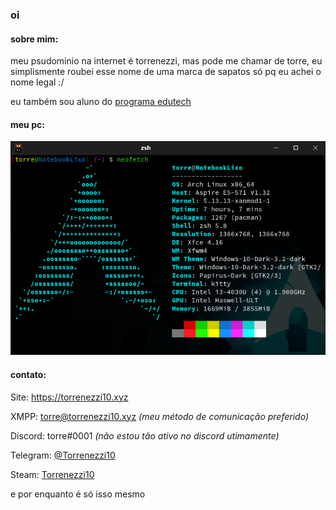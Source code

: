 ### oi

#### **sobre mim**:

meu psudominio na internet é torrenezzi, mas pode me chamar de torre, eu simplismente roubei esse nome de uma marca de sapatos só pq eu achei o nome legal :/

eu também sou aluno do [programa edutech](https://www.educacao.pr.gov.br/programacao)

#### **meu pc**:

![neofetch do meu pc](https://github.com/Torrenezzi10/Torrenezzi10/blob/master/img/neofecth.png?raw=true)

#### **contato**:

Site: https://torrenezzi10.xyz

XMPP: torre@torrenezzi10.xyz *(meu método de comunicação preferido)*

Discord: torre#0001 *(não estou tão ativo no discord utimamente)*

Telegram: [@Torrenezzi10](https://t.me/Torrenezzi10)

Steam: [Torrenezzi10](https://steamcommunity.com/id/Torrenezzi10)

e por enquanto é só isso mesmo
